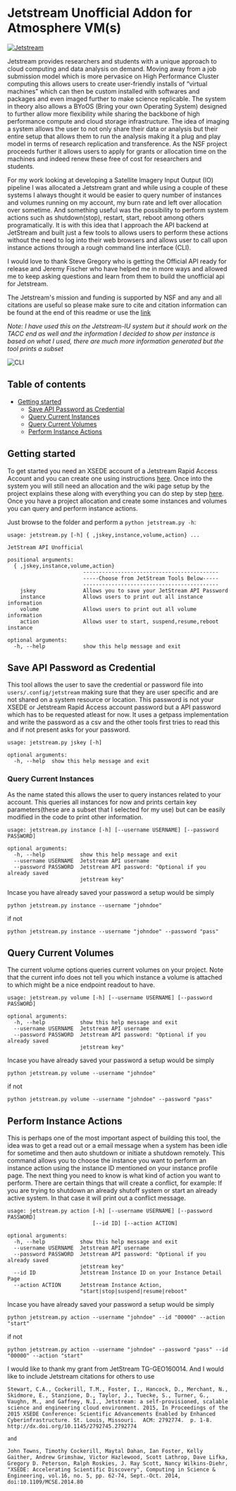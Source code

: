 # Jetstream Unofficial Addon for Atmosphere VM(s)
[![Jetstream](https://img.shields.io/badge/SupportedBy%3A-JetStream-brightgreen.svg)](https://jetstream-cloud.org/)

Jetstream provides researchers and students with a unique approach to cloud computing and data analysis on demand. Moving away from a job submission model which is more pervasice on High Performance Cluster computing this allows users to create user-friendly installs of “virtual machines” which can then be custom installed with softwares and packages and even imaged further to make science replicable. The system in theory also allows a BYoOS (Bring your own Operating System) designed to further allow more flexibility while sharing the backbone of high performance compute and cloud storage infrastructure. The idea of imaging a system allows the user to not only share their data or analysis but their entire setup that allows them to run the analysis making it a plug and play model in terms of research replication and transference. As the NSF project proceeds further it allows users to apply for grants or allocation time on the machines and indeed renew these free of cost for researchers and students. 

For my work looking at developing a Satellite Imagery Input Output (IO) pipeline I was allocated a Jetstream grant and while using a couple of these systems I always thought it would be easier to query number of instances and volumes running on my account, my burn rate and left over allocation over sometime. And something useful was the possibility to perform system actions such as shutdown(stop), restart, start, reboot among others programatically. It is with this idea that I approach the API backend at JetStream and built just a few tools to allows users to perform these actions without the need to log into their web browsers and allows user to call upon instance actions through a rough command line interface (CLI).

I would love to thank Steve Gregory who is getting the Official API ready for release and Jeremy Fischer who have helped me in more ways and allowed me to keep asking questions and learn from them to build the unofficial api for Jetstream.

The Jetstream's mission and funding is supported by NSF and any and all citations are useful so please make sure to cite and citation information can be found at the end of this readme or use the [link](https://jetstream-cloud.org/research/citing-jetstream.php)

*Note: I have used this on the Jetstream-IU system but it should work on the TACC end as well and the information I decided to show per instance is based on what I used, there are much more information generated but the tool prints a subset*

![CLI](http://i.imgur.com/52eJzp6.gif)

## Table of contents
* [Getting started](#getting-started)
    * [Save API Password as Credential](#save-api-password-as-credential)
    * [Query Current Instances](#query-current-instances)
    * [Query Current Volumes](#query-current-volumes)
    * [Perform Instance Actions](#perform-instance-actions)

## Getting started
To get started you need an XSEDE account of a Jetstream Rapid Access Account and you can create one using instructions [here](https://iujetstream.atlassian.net/wiki/display/JWT/Get+a+Jetstream+Rapid+Access+account). Once into the system you will still need an allocation and the wiki page setup by the project explains these along with everything you can do step by step [here](https://iujetstream.atlassian.net/wiki/spaces/JWT/overview). Once you have a project allocation and create some instances and volumes you can query and perform instance actions.

Just browse to the folder and perform a `python jetstream.py -h`:
```
usage: jetstream.py [-h] { ,jskey,instance,volume,action} ...

JetStream API Unofficial

positional arguments:
  { ,jskey,instance,volume,action}
                        -------------------------------------------
                        -----Choose from JetStream Tools Below-----
                        -------------------------------------------
    jskey               Allows you to save your JetStream API Password
    instance            Allows users to print out all instance information
    volume              Allows users to print out all volume information
    action              Allows user to start, suspend,resume,reboot instance

optional arguments:
  -h, --help            show this help message and exit

```

## Save API Password as Credential
This tool allows the user to save the credential or password file into ```users/.config/jetstream``` making sure that they are user specific and are not shared on a system resource or location. This password is not your XSEDE or Jetstream Rapid Access account password but a API password which has to be requested atleast for now. It uses a getpass implementation and write the password as a csv and the other tools first tries to read this and if not present asks for your password.

```
usage: jetstream.py jskey [-h]

optional arguments:
  -h, --help  show this help message and exit

```

### Query Current Instances
As the name stated this allows the user to query instances related to your account. This queries all instances for now and prints certain key parameters(these are a subset that I selected for my use) but can be easily modified in the code to print other information.

```
usage: jetstream.py instance [-h] [--username USERNAME] [--password PASSWORD]

optional arguments:
  -h, --help           show this help message and exit
  --username USERNAME  Jetstream API username
  --password PASSWORD  Jetstream API password: "Optional if you already saved
                       jetstream key"
```
Incase you have already saved your password a setup would be simply

```
python jetstream.py instance --username "johndoe"
```
if not
```
python jetstream.py instance --username "johndoe" --password "pass"
```
## Query Current Volumes
The current volume options queries current volumes on your project. Note that the current info does not tell you which instance a volume is attached to which might be a nice endpoint readout to have.

```
usage: jetstream.py volume [-h] [--username USERNAME] [--password PASSWORD]

optional arguments:
  -h, --help           show this help message and exit
  --username USERNAME  Jetstream API username
  --password PASSWORD  Jetstream API password: "Optional if you already saved
                       jetstream key"
```
Incase you have already saved your password a setup would be simply
```
python jetstream.py volume --username "johndoe"
```
if not
```
python jetstream.py volume --username "johndoe" --password "pass"
```
 
## Perform Instance Actions
This is perhaps one of the most important aspect of building this tool, the idea was to get a read out or a email message when a system has been idle for sometime and then auto shutdown or initiate a shutdown remotely. This command allows you to choose the instance you want to perform an instance action using the instance ID mentioned on your instance profile page. The next thing you need to know is what kind of action you want to perform. There are certain things that will create a conflict, for example: If you are trying to shutdown an already shutoff system or start an already active system. In that case it will print out a conflict message.

```
usage: jetstream.py action [-h] [--username USERNAME] [--password PASSWORD]
                           [--id ID] [--action ACTION]

optional arguments:
  -h, --help           show this help message and exit
  --username USERNAME  Jetstream API username
  --password PASSWORD  Jetstream API password: "Optional if you already saved
                       jetstream key"
  --id ID              Jetstream Instance ID on your Instance Detail Page
  --action ACTION      Jetstream Instance Action,
                       "start|stop|suspend|resume|reboot"
```
Incase you have already saved your password a setup would be simply
```
python jetstream.py action --username "johndoe" --id "00000" --action "start"
```
if not 
```
python jetstream.py action --username "johndoe" --password "pass" --id "00000" --action "start"
```

I would like to thank my grant from JetStream TG-GEO160014. And I would like to include Jetstream citations for others to use
```
Stewart, C.A., Cockerill, T.M., Foster, I., Hancock, D., Merchant, N., Skidmore, E., Stanzione, D., Taylor, J., Tuecke, S., Turner, G., Vaughn, M., and Gaffney, N.I., Jetstream: a self-provisioned, scalable science and engineering cloud environment. 2015, In Proceedings of the 2015 XSEDE Conference: Scientific Advancements Enabled by Enhanced Cyberinfrastructure. St. Louis, Missouri.  ACM: 2792774.  p. 1-8. http://dx.doi.org/10.1145/2792745.2792774 

and

John Towns, Timothy Cockerill, Maytal Dahan, Ian Foster, Kelly Gaither, Andrew Grimshaw, Victor Hazlewood, Scott Lathrop, Dave Lifka, Gregory D. Peterson, Ralph Roskies, J. Ray Scott, Nancy Wilkins-Diehr, "XSEDE: Accelerating Scientific Discovery", Computing in Science & Engineering, vol.16, no. 5, pp. 62-74, Sept.-Oct. 2014, doi:10.1109/MCSE.2014.80
```
